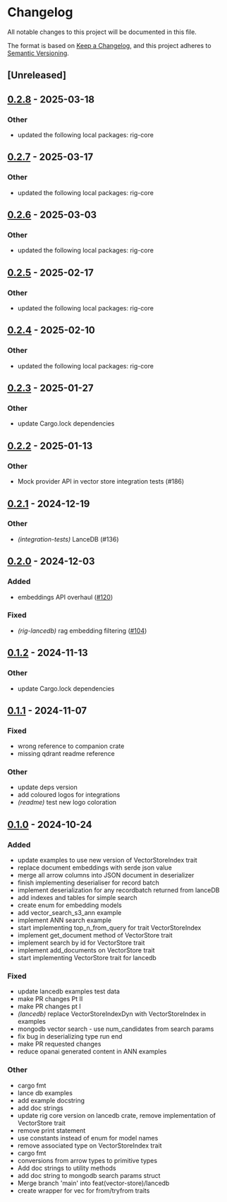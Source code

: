 # Changelog

All notable changes to this project will be documented in this file.

The format is based on [Keep a Changelog](https://keepachangelog.com/en/1.0.0/),
and this project adheres to [Semantic Versioning](https://semver.org/spec/v2.0.0.html).

## [Unreleased]

## [0.2.8](https://github.com/getong/rig/compare/rig-lancedb-v0.2.7...rig-lancedb-v0.2.8) - 2025-03-18

### Other

- updated the following local packages: rig-core

## [0.2.7](https://github.com/0xPlaygrounds/rig/compare/rig-lancedb-v0.2.6...rig-lancedb-v0.2.7) - 2025-03-17

### Other

- updated the following local packages: rig-core

## [0.2.6](https://github.com/0xPlaygrounds/rig/compare/rig-lancedb-v0.2.5...rig-lancedb-v0.2.6) - 2025-03-03

### Other

- updated the following local packages: rig-core

## [0.2.5](https://github.com/0xPlaygrounds/rig/compare/rig-lancedb-v0.2.4...rig-lancedb-v0.2.5) - 2025-02-17

### Other

- updated the following local packages: rig-core

## [0.2.4](https://github.com/0xPlaygrounds/rig/compare/rig-lancedb-v0.2.3...rig-lancedb-v0.2.4) - 2025-02-10

### Other

- updated the following local packages: rig-core

## [0.2.3](https://github.com/0xPlaygrounds/rig/compare/rig-lancedb-v0.2.2...rig-lancedb-v0.2.3) - 2025-01-27

### Other

- update Cargo.lock dependencies

## [0.2.2](https://github.com/0xPlaygrounds/rig/compare/rig-lancedb-v0.2.1...rig-lancedb-v0.2.2) - 2025-01-13

### Other

- Mock provider API in vector store integration tests (#186)

## [0.2.1](https://github.com/0xPlaygrounds/rig/compare/rig-lancedb-v0.2.0...rig-lancedb-v0.2.1) - 2024-12-19

### Other

- *(integration-tests)* LanceDB (#136)

## [0.2.0](https://github.com/0xPlaygrounds/rig/compare/rig-lancedb-v0.1.2...rig-lancedb-v0.2.0) - 2024-12-03

### Added

- embeddings API overhaul ([#120](https://github.com/0xPlaygrounds/rig/pull/120))

### Fixed

- *(rig-lancedb)* rag embedding filtering ([#104](https://github.com/0xPlaygrounds/rig/pull/104))

## [0.1.2](https://github.com/0xPlaygrounds/rig/compare/rig-lancedb-v0.1.1...rig-lancedb-v0.1.2) - 2024-11-13

### Other

- update Cargo.lock dependencies

## [0.1.1](https://github.com/0xPlaygrounds/rig/compare/rig-lancedb-v0.1.0...rig-lancedb-v0.1.1) - 2024-11-07

### Fixed

- wrong reference to companion crate
- missing qdrant readme reference

### Other

- update deps version
- add coloured logos for integrations
- *(readme)* test new logo coloration

## [0.1.0](https://github.com/0xPlaygrounds/rig/releases/tag/rig-lancedb-v0.1.0) - 2024-10-24

### Added

- update examples to use new version of VectorStoreIndex trait
- replace document embeddings with serde json value
- merge all arrow columns into JSON document in deserializer
- finish implementing deserialiser for record batch
- implement deserialization for any recordbatch returned from lanceDB
- add indexes and tables for simple search
- create enum for embedding models
- add vector_search_s3_ann example
- implement ANN search example
- start implementing top_n_from_query for trait VectorStoreIndex
- implement get_document method of VectorStore trait
- implement search by id for VectorStore trait
- implement add_documents on VectorStore trait
- start implementing VectorStore trait for lancedb

### Fixed

- update lancedb examples test data
- make PR changes Pt II
- make PR changes pt I
- *(lancedb)* replace VectorStoreIndexDyn with VectorStoreIndex in examples
- mongodb vector search - use num_candidates from search params
- fix bug in deserializing type run end
- make PR requested changes
- reduce opanai generated content in ANN examples

### Other

- cargo fmt
- lance db examples
- add example docstring
- add doc strings
- update rig core version on lancedb crate, remove implementation of VectorStore trait
- remove print statement
- use constants instead of enum for model names
- remove associated type on VectorStoreIndex trait
- cargo fmt
- conversions from arrow types to primitive types
- Add doc strings to utility methods
- add doc string to mongodb search params struct
- Merge branch 'main' into feat(vector-store)/lancedb
- create wrapper for vec<DocumentEmbeddings> for from/tryfrom traits
